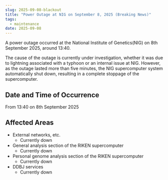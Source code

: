 ```yaml
---
slug: 2025-09-08-blackout
title: "Power Outage at NIG on September 8, 2025 (Breaking News)"
tags:
  - maintenance
date: 2025-09-08
---
```



A power outage occurred at the National Institute of Genetics(NIG) on 8th September 2025, around 13:40.

The cause of the outage is currently under investigation, whether it was due to lightning associated with a typhoon or an internal issue at NIG. However, as the outage lasted more than five minutes, the NIG supercomputer system automatically shut down, resulting in a complete stoppage of the supercomputer.

<!-- truncate -->

## Date and Time of Occurrence

From 13:40 on 8th September 2025


## Affected Areas

- External networks, etc.
  - Currently down
- General analysis section of the RIKEN supercomputer
  - Currently down
- Personal genome analysis section of the RIKEN supercomputer
  - Currently down
- DDBJ services
  - Currently down
